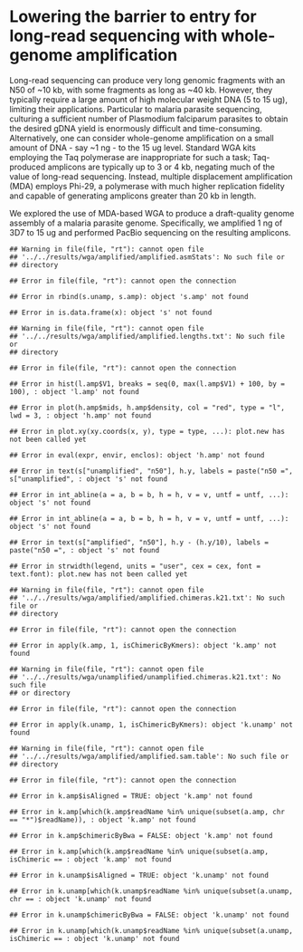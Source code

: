 Lowering the barrier to entry for long-read sequencing with whole-genome amplification
==

Long-read sequencing can produce very long genomic fragments with an N50 of ~10 kb, with some fragments as long as ~40 kb.  However, they typically require a large amount of high molecular weight DNA (5 to 15 ug), limiting their applications.  Particular to malaria parasite sequencing, culturing a sufficient number of Plasmodium falciparum parasites to obtain the desired gDNA yield is enormously difficult and time-consuming.  Alternatively, one can consider whole-genome amplification on a small amount of DNA - say ~1 ng - to the 15 ug level.  Standard WGA kits employing the Taq polymerase are inappropriate for such a task; Taq-produced amplicons are typically up to 3 or 4 kb, negating much of the value of long-read sequencing.  Instead, multiple displacement amplification (MDA) employs Phi-29, a polymerase with much higher replication fidelity and capable of generating amplicons greater than 20 kb in length.

We explored the use of MDA-based WGA to produce a draft-quality genome assembly of a malaria parasite genome.  Specifically, we amplified 1 ng of 3D7 to 15 ug and performed PacBio sequencing on the resulting amplicons.


```
## Warning in file(file, "rt"): cannot open file
## '../../results/wga/amplified/amplified.asmStats': No such file or
## directory
```

```
## Error in file(file, "rt"): cannot open the connection
```

```
## Error in rbind(s.unamp, s.amp): object 's.amp' not found
```

```
## Error in is.data.frame(x): object 's' not found
```


```
## Warning in file(file, "rt"): cannot open file
## '../../results/wga/amplified/amplified.lengths.txt': No such file or
## directory
```

```
## Error in file(file, "rt"): cannot open the connection
```

```
## Error in hist(l.amp$V1, breaks = seq(0, max(l.amp$V1) + 100, by = 100), : object 'l.amp' not found
```

```
## Error in plot(h.amp$mids, h.amp$density, col = "red", type = "l", lwd = 3, : object 'h.amp' not found
```

```
## Error in plot.xy(xy.coords(x, y), type = type, ...): plot.new has not been called yet
```

```
## Error in eval(expr, envir, enclos): object 'h.amp' not found
```

```
## Error in text(s["unamplified", "n50"], h.y, labels = paste("n50 =", s["unamplified", : object 's' not found
```

```
## Error in int_abline(a = a, b = b, h = h, v = v, untf = untf, ...): object 's' not found
```

```
## Error in int_abline(a = a, b = b, h = h, v = v, untf = untf, ...): object 's' not found
```

```
## Error in text(s["amplified", "n50"], h.y - (h.y/10), labels = paste("n50 =", : object 's' not found
```

```
## Error in strwidth(legend, units = "user", cex = cex, font = text.font): plot.new has not been called yet
```


```
## Warning in file(file, "rt"): cannot open file
## '../../results/wga/amplified/amplified.chimeras.k21.txt': No such file or
## directory
```

```
## Error in file(file, "rt"): cannot open the connection
```

```
## Error in apply(k.amp, 1, isChimericByKmers): object 'k.amp' not found
```

```
## Warning in file(file, "rt"): cannot open file
## '../../results/wga/unamplified/unamplified.chimeras.k21.txt': No such file
## or directory
```

```
## Error in file(file, "rt"): cannot open the connection
```

```
## Error in apply(k.unamp, 1, isChimericByKmers): object 'k.unamp' not found
```


```
## Warning in file(file, "rt"): cannot open file
## '../../results/wga/amplified/amplified.sam.table': No such file or
## directory
```

```
## Error in file(file, "rt"): cannot open the connection
```

```
## Error in k.amp$isAligned = TRUE: object 'k.amp' not found
```

```
## Error in k.amp[which(k.amp$readName %in% unique(subset(a.amp, chr == "*")$readName)), : object 'k.amp' not found
```

```
## Error in k.amp$chimericByBwa = FALSE: object 'k.amp' not found
```

```
## Error in k.amp[which(k.amp$readName %in% unique(subset(a.amp, isChimeric == : object 'k.amp' not found
```

```
## Error in k.unamp$isAligned = TRUE: object 'k.unamp' not found
```

```
## Error in k.unamp[which(k.unamp$readName %in% unique(subset(a.unamp, chr == : object 'k.unamp' not found
```

```
## Error in k.unamp$chimericByBwa = FALSE: object 'k.unamp' not found
```

```
## Error in k.unamp[which(k.unamp$readName %in% unique(subset(a.unamp, isChimeric == : object 'k.unamp' not found
```
